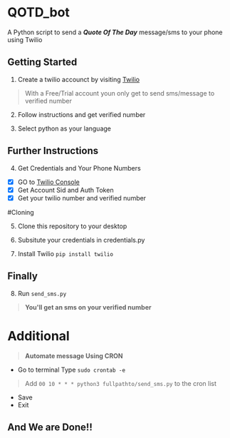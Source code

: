 # QOTD_bot

A Python script to send a **_Quote Of The Day_** message/sms to your phone using Twilio

## Getting Started

1. Create a twilio accounct by visiting [Twilio](https://www.twilio.com/try-twilio)

> With a Free/Trial account youn only get to send sms/message to verified number

2. Follow instructions and get verified number

3. Select python as your language

## Further Instructions

4. Get Credentials and Your Phone Numbers

- [x] GO to [Twilio Console](https://www.twilio.com/console/)
- [x] Get Account Sid and Auth Token
- [x] Get your twilio number and verified number

#Cloning

5. Clone this repository to your desktop

6. Subsitute your credentials in credentials.py

7. Install Twilio 
` pip install twilio `

## Finally
8. Run `send_sms.py` 

> **You'll get an sms on your verified number**

# Additional 
> **Automate message Using CRON**
* Go to terminal 
Type `sudo crontab -e`
> Add `00 10 * * * python3 fullpathto/send_sms.py` to the cron list
* Save
* Exit

## And We are Done!!

